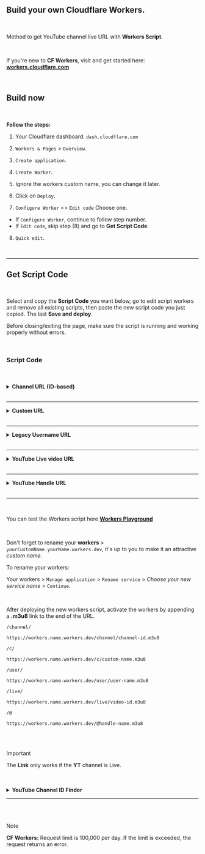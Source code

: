 ## Build your own Cloudflare Workers.

<br>

Method to get YouTube channel live URL with **Workers Script.**

<br>

If you're new to **CF Workers**, visit and get started here: **[workers.cloudflare.com](https://workers.cloudflare.com/)**

<br>

## Build now

<br>

**Follow the steps:**

1. Your Cloudflare dashboard. `dash.cloudflare.com`

2. `Workers & Pages` > `Overview`.

3. `Create application`.

4. `Create Worker`.

5. Ignore the workers custom name, you can change it later.

6. Click on `Deploy`.

7. `Configure Worker` <> `Edit code` Choose one.

- If `Configure Worker`, continue to follow step number.
- If `Edit code`, skip step (8) and go to **Get Script Code**.

8. `Quick edit`.

<br>
<hr>

## Get Script Code

<br>

Select and copy the **Script Code** you want below, go to edit script workers and remove all existing scripts, then paste the new script code you just copied. The last **Save and deploy**.

Before closing/exiting the page, make sure the script is running and working properly without errors.

<br>

### Script Code

<br>
<br>

<details>
<summary><strong>Channel URL (ID-based)</strong></summary>

<br>

`youtube.com/channel/UCUZHFZ9jIKrLroW8LcyJEQQ`

<br>

```js
addEventListener('fetch', (event) => {
  event.respondWith(
    handleRequest(event.request).catch(
      (err) => new Response(err.message, { status: 500 })
    )
  )
})

async function handleRequest (request) {
  const { pathname } = new URL(request.url)

  if (pathname.startsWith('/channel/')) {
    const channel = pathname.split('/')?.[2]?.split('.')?.[0]

    if (channel !== '') {
      const url = `https://www.youtube.com/channel/${channel}/live`

      const response = await fetch(url, {
        cf: {
          cacheTtl: 10800,
          cacheEverything: true
        }
      })

      if (response.ok) {
        const text = await response.text()
        const stream = text.match(/(?<=hlsManifestUrl":").*\.m3u8/g)

        return Response.redirect(stream, 302)
      } else {
        throw Error(`Youtube URL (${url}) failed with status: ${response.status}`)
      }
    } else {
      throw Error(`Channel ID not found: ${pathname}`)
    }
  } else {
    throw Error(`Path not found: ${pathname}`)
  }
}
```
</details>

<br>
<hr>

<details>
<summary><strong>Custom URL</strong></summary>

<br>

`youtube.com/c/YouTubeCreators`

<br>

```js
addEventListener('fetch', (event) => {
  event.respondWith(
    handleRequest(event.request).catch(
      (err) => new Response(err.message, { status: 500 })
    )
  )
})

async function handleRequest (request) {
  const { pathname } = new URL(request.url)

  if (pathname.startsWith('/c/')) {
    const customName = pathname.split('/')?.[2]?.split('.')?.[0]

    if (customName !== '') {
      const url = `https://www.youtube.com/c/${customName}/live`

      const response = await fetch(url, {
        cf: {
          cacheTtl: 10800,
          cacheEverything: true
        }
      })

      if (response.ok) {
        const text = await response.text()
        const stream = text.match(/(?<=hlsManifestUrl":").*\.m3u8/g)

        return Response.redirect(stream, 302)
      } else {
        throw Error(`Youtube URL (${url}) failed with status: ${response.status}`)
      }
    } else {
      throw Error(`Channel Name not found: ${pathname}`)
    }
  } else {
    throw Error(`Path not found: ${pathname}`)
  }
}
```
</details>

<br>
<hr>

<details>
<summary><strong>Legacy Username URL</strong></summary>

<br>

`youtube.com/user/YouTube`

```js
addEventListener('fetch', (event) => {
  event.respondWith(
    handleRequest(event.request).catch(
      (err) => new Response(err.message, { status: 500 })
    )
  )
})

async function handleRequest (request) {
  const { pathname } = new URL(request.url)

  if (pathname.startsWith('/user/')) {
    const userName = pathname.split('/')?.[2]?.split('.')?.[0]

    if (userName !== '') {
      const url = `https://www.youtube.com/user/${userName}/live`

      const response = await fetch(url, {
        cf: {
          cacheTtl: 10800,
          cacheEverything: true
        }
      })

      if (response.ok) {
        const text = await response.text()
        const stream = text.match(/(?<=hlsManifestUrl":").*\.m3u8/g)

        return Response.redirect(stream, 302)
      } else {
        throw Error(`Youtube URL (${url}) failed with status: ${response.status}`)
      }
    } else {
      throw Error(`Channel Name not found: ${pathname}`)
    }
  } else {
    throw Error(`Path not found: ${pathname}`)
  }
}
```
</details>

<br>
<hr>

<details>
<summary><strong>YouTube Live video URL</strong></summary>

<br>

`youtube.com/live/0vGEr_McaHM`

<br>

```js
addEventListener('fetch', (event) => {
  event.respondWith(
    handleRequest(event.request).catch(
      (err) => new Response(err.message, { status: 500 })
    )
  )
})

async function handleRequest (request) {
  const { pathname } = new URL(request.url)

  if (pathname.startsWith('/live/')) {
      const videoId = pathname.split('/')?.[2]?.split('.')?.[0]
    
    if (videoId !== '') { 
      const url = `https://www.youtube.com/live/${videoId}/live`

      const response = await fetch(url, {
        cf: {
          cacheTtl: 10800,
          cacheEverything: true
        }
      })

      if (response.ok) {
        const text = await response.text()
        const stream = text.match(/(?<=hlsManifestUrl":").*\.m3u8/g)

        return Response.redirect(stream, 302)
      } else {
        throw Error(`Youtube URL (${url}) failed with status: ${response.status}`)
      }
    } else {
      throw Error(`Video ID not found: ${pathname}`)
    }
  } else {
    throw Error(`Path not found: ${pathname}`)
  }
}
```
</details>

<br>
<hr>

<details>
<summary><strong>YouTube Handle URL</strong></summary>

<br>

`youtube.com/@youtubecreators`

<br>

```js
addEventListener('fetch', (event) => {
  event.respondWith(
    handleRequest(event.request).catch(
      (err) => new Response(err.message, { status: 500 })
    )
  )
})

async function handleRequest (request) {
  const { pathname } = new URL(request.url)

  if (pathname.startsWith('/@')) {
      const handle = pathname.split('.')?.[0]
    
    if (handle !== '') { 
      const url = `https://www.youtube.com/${handle}/live`

      const response = await fetch(url, {
        cf: {
          cacheTtl: 10800,
          cacheEverything: true
        }
      })

      if (response.ok) {
        const text = await response.text()
        const stream = text.match(/(?<=hlsManifestUrl":").*\.m3u8/g)

        return Response.redirect(stream, 302)
      } else {
        throw Error(`Youtube URL (${url}) failed with status: ${response.status}`)
      }
    } else {
      throw Error(`Channel Name not found: ${pathname}`)
    }
  } else {
    throw Error(`Path not found: ${pathname}`)
  }
}
```
</details>

<br>
<hr>
<br>

You can test the Workers script here **[Workers Playground](https://workers.cloudflare.com/playground)**

<br>

Don't forget to rename your **workers** > `yourCustomName.yourName.workers.dev`, it's up to you to make it an attractive _custom name_.

To rename your workers: 

Your workers > `Manage application` > `Rename service` > _Choose your new service name_ > `Continue`.

<br>

After deploying the new workers script, activate the workers by appending a **.m3u8** link to the end of the URL.

`/channel/`
```url
https://workers.name.workers.dev/channel/channel-id.m3u8
```

`/c/`
```url
https://workers.name.workers.dev/c/custom-name.m3u8
```

`/user/`
```url
https://workers.name.workers.dev/user/user-name.m3u8
```

`/live/`
```url
https://workers.name.workers.dev/live/video-id.m3u8
```

`/@`
```url
https://workers.name.workers.dev/@handle-name.m3u8
```

<br>
<br>

> [!IMPORTANT]  
> The **Link** only works if the **YT** channel is Live.

<br>
<br>

<details><summary><strong>YouTube Channel ID Finder</strong></summary>

<br>

- [seostudio.tools/youtube-channel-id](https://seostudio.tools/youtube-channel-id)

- [barrazacarlos.com/free-seo-tools/youtube-channel-id](https://barrazacarlos.com/free-seo-tools/youtube-channel-id)

- [web-seotools.com/youtube-channel-id](https://web-seotools.com/youtube-channel-id)

- [wholeseotools.com/youtube-channel-id](https://wholeseotools.com/youtube-channel-id)

- [sarojmeher.com/smartweb/youtube-channel-id](https://www.sarojmeher.com/smartweb/youtube-channel-id)

- [seotoolstamil.com/youtube-channel-id](https://seotoolstamil.com/youtube-channel-id)

- [webtoolsmate.com/youtube-channel-id](https://webtoolsmate.com/youtube-channel-id)

- [vionlinetools.com/youtube-channel-id](https://vionlinetools.com/youtube-channel-id)

- [onhelpinghand.org/youtube-channel-id](https://www.onhelpinghand.org/youtube-channel-id)

- [bonoseotools.com/youtube-channel-id](https://bonoseotools.com/youtube-channel-id)

- [zoneseotools.com/youtube-channel-id](https://zoneseotools.com/youtube-channel-id)

- [naijaseotools.com/youtube-channel-id](https://naijaseotools.com/youtube-channel-id)

- [seotool247.com/youtube-channel-id](https://seotool247.com/youtube-channel-id)

- [mrephrase.com/en/youtube-channel-id](https://mrephrase.com/en/youtube-channel-id)

- [oceanoftool.com/youtube-channel-id](https://oceanoftool.com/youtube-channel-id)

- [mintseotools.com/youtube-channel-id](https://mintseotools.com/youtube-channel-id)

- [toolsa2z.com/youtube-channel-id/](https://toolsa2z.com/youtube-channel-id/)

- [impif.com/youtube-channel-id](https://impif.com/youtube-channel-id)

- [ytbos.com/find-youtube-channel-id](https://ytbos.com/find-youtube-channel-id.php)

- [beehosting.pro/seotools/youtube-channel-id](https://beehosting.pro/seotools/youtube-channel-id)

- [seostudiotools.com/youtube-channel-id](https://seostudiotools.com/youtube-channel-id)

- [simplifiedwebtools.com/youtube-channel-id](https://simplifiedwebtools.com/youtube-channel-id)

- [codeofaninja.com/tools/find-youtube-channel-id](https://www.codeofaninja.com/tools/find-youtube-channel-id)

</details>

<hr>
<br>
<br>

> [!NOTE]
> **CF Workers:** Request limit is 100,000 per day. If the limit is exceeded, the request returns an error.

<br>
